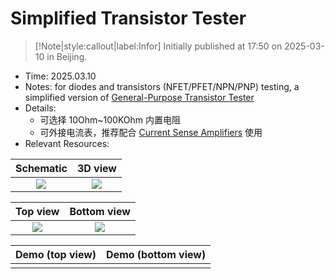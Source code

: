# Simplified Transistor Tester

> [!Note|style:callout|label:Infor]
> Initially published at 17:50 on 2025-03-10 in Beijing.

- Time: 2025.03.10
- Notes: for diodes and transistors (NFET/PFET/NPN/PNP) testing, a simplified version of [General-Purpose Transistor Tester](<ElectronicDesigns/General-Purpose%20Transistor%20Tester.md>)
- Details:
    - 可选择 10Ohm~100KOhm 内置电阻
    - 可外接电流表，推荐配合 [Current Sense Amplifiers](<ElectronicDesigns/Current Sense Amplifiers.md>) 使用
- Relevant Resources:


<div class='center'>

| Schematic | 3D view | 
|:-:|:-:|
 | <div class="center"><img src="https://imagebank-0.oss-cn-beijing.aliyuncs.com/VS-PicGo/2025-03-10-17-56-07_Simplified Transistor Tester.png"/></div> | <div class="center"><img src="https://imagebank-0.oss-cn-beijing.aliyuncs.com/VS-PicGo/2025-03-10-17-59-00_Simplified Transistor Tester.png"/></div> |

</div>


<div class='center'>

| Top view | Bottom view | 
|:-:|:-:|
 | <div class="center"><img src="https://imagebank-0.oss-cn-beijing.aliyuncs.com/VS-PicGo/2025-03-10-17-59-12_Simplified Transistor Tester.png"/></div> | <div class="center"><img src="https://imagebank-0.oss-cn-beijing.aliyuncs.com/VS-PicGo/2025-03-10-17-59-39_Simplified Transistor Tester.png"/></div>|
</div>

<div class='center'>

| Demo (top view)| Demo (bottom view) | 
|:-:|:-:|
 |  |  |
</div>


